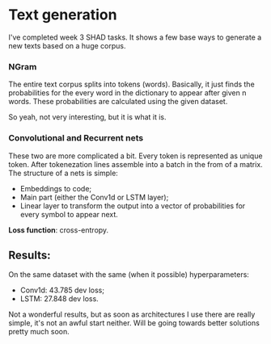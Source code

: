 # Text generation

I've completed week 3 SHAD tasks. It shows a few base ways to generate a new texts based on a huge corpus.

### NGram

The entire text corpus splits into tokens (words). Basically, it just finds the probabilities for the every word in the dictionary to appear after given n words. These probabilities are calculated using the given dataset.

So yeah, not very interesting, but it is what it is.

### Convolutional and Recurrent nets

These two are more complicated a bit. Every token is represented as unique token. After tokenezation lines assemble into a batch in the from of a matrix. The structure of a nets is simple:

- Embeddings to code;
- Main part (either the Conv1d or LSTM layer);
- Linear layer to transform the output into a vector of probabilities for every symbol to appear next.

**Loss function**: cross-entropy.

## Results: 

On the same dataset with the same (when it possible) hyperparameters:

- Conv1d: 43.785 dev loss;
- LSTM: 27.848 dev loss.

Not a wonderful results, but as soon as architectures I use there are really simple, it's not an awful start neither. Will be going towards better solutions pretty much soon.
